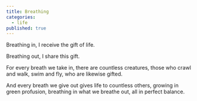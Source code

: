 ```yaml
---
title: Breathing
categories:
  - life
published: true
---
```


Breathing in,
I receive the gift of life.

Breathing out,
I share this gift.

For every breath we take in,
there are countless creatures,
those who crawl and walk,
swim and fly,
who are likewise gifted.

And every breath we give out
gives life to countless others,
growing in green profusion,
breathing in
what we breathe out,
all in perfect balance.
